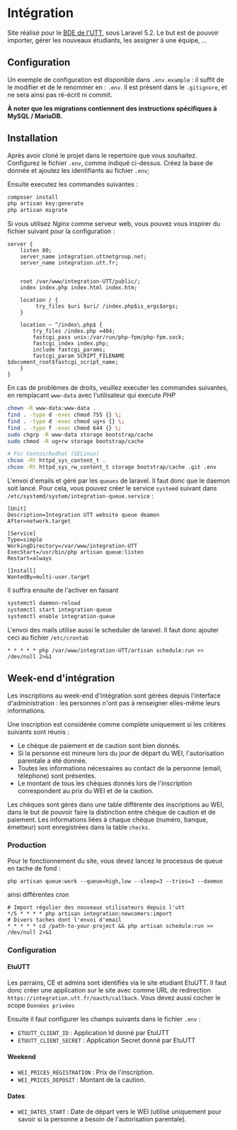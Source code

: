 # Intégration

Site réalisé pour le [BDE de l'UTT](http://bde.utt.fr), sous Laravel 5.2. Le but est de pouvoir importer, gérer les nouveaux étudiants, les assigner à une équipe, ...

## Configuration

Un exemple de configuration est disponible dans `.env.example` : il suffit de le modifier et de le renommer en : `.env`.
Il est présent dans le `.gitignore`, et ne sera ainsi pas ré-écrit ni commit.

**À noter que les migrations contiennent des instructions spécifiques à MySQL / MariaDB.**

## Installation

Après avoir cloné le projet dans le repertoire que vous souhaitez.
Configurez le fichier `.env`, comme indiqué ci-dessus.
Créez la base de donnée et ajoutez les identifiants au fichier `.env`;

Ensuite executez les commandes suivantes :

```bash
composer install
php artisan key:generate
php artisan migrate
```

Si vous utilisez *Nginx* comme serveur web, vous pouvez vous inspirer du fichier
suivant pour la configuration :

```
server {
    listen 80;
    server_name integration.uttnetgroup.net;
    server_name integration.utt.fr;


    root /var/www/integration-UTT/public/;
    index index.php index.html index.htm;

    location / {
         try_files $uri $uri/ /index.php$is_args$args;
    }

    location ~ ^/index\.php$ {
        try_files /index.php =404;
        fastcgi_pass unix:/var/run/php-fpm/php-fpm.sock;
        fastcgi_index index.php;
        include fastcgi_params;
        fastcgi_param SCRIPT_FILENAME $document_root$fastcgi_script_name;
    }
}
```


En cas de problèmes de droits, veuillez executer les commandes suivantes, en remplacant `www-data` avec l'utilisateur qui execute *PHP*

```bash
chown -R www-data:www-data .
find . -type d -exec chmod 755 {} \;
find . -type d -exec chmod ug+s {} \;
find . -type f -exec chmod 644 {} \;
sudo chgrp -R www-data storage bootstrap/cache
sudo chmod -R ug+rw storage bootstrap/cache

# For Centos/Redhat (SELinux)
chcon -Rt httpd_sys_content_t .
chcon -Rt httpd_sys_rw_content_t storage bootstrap/cache .git .env
```

L'envoi d'emails et géré par les `queues` de laravel. Il faut donc que le daemon soit lancé. Pour cela, vous pouvez créer le service `systemd` suivant dans `/etc/systemd/system/integration-queue.service` :

```
[Unit]
Description=Integration UTT website queue deamon
After=network.target

[Service]
Type=simple
WorkingDirectory=/var/www/integration-UTT
ExecStart=/usr/bin/php artisan queue:listen
Restart=always

[Install]
WantedBy=multi-user.target

```

Il suffira ensuite de l'activer en faisant
```bash
systemctl daemon-reload
systemctl start integration-queue
systemctl enable integration-queue
```

L'envoi des mails utilise aussi le scheduler de laravel. Il faut donc ajouter ceci au fichier `/etc/crontab`
```
* * * * * php /var/www/integration-UTT/artisan schedule:run >> /dev/null 2>&1
```

## Week-end d'intégration

Les inscriptions au week-end d'intégration sont gérées depuis l'interface d'administration :
les personnes n'ont pas à renseigner elles-même leurs informations.

Une inscription est considérée comme complète uniquement si les critères suivants sont réunis :
* Le chèque de paiement et de caution sont bien donnés.
* Si la personne est mineure lors du jour de départ du WEI, l'autorisation
parentale a été donnée.
* Toutes les informations nécessaires au contact de la personne (email, téléphone)
sont présentes.
* Le montant de tous les chèques donnés lors de l'inscription correspondent au
prix du WEI et de la caution.

Les chèques sont gérés dans une table différente des inscriptions au WEI, dans
le but de pouvoir faire la distinction entre chèque de caution et de paiement.
Les informations liées à chaque chèque (numéro, banque, émetteur) sont enregistrées
dans la table `checks`.

### Production
Pour le fonctionnement du site, vous devez lancez le processus de queue en tache de fond :
```
php artisan queue:work --queue=high,low --sleep=3 --tries=3 --daemon
```
ainsi différentes cron
```
# Import régulier des nouveaux utilisateurs depuis l'utt
*/5 * * * * php artisan integration:newcomers:import
# Divers taches dont l'envoi d'email
* * * * * cd /path-to-your-project && php artisan schedule:run >> /dev/null 2>&1
```

### Configuration

#### EtuUTT

Les parrains, CE et admins sont identifiés via le site etudiant EtuUTT. Il faut
donc créer une application sur le site avec comme URL de redirection `https://integration.utt.fr/oauth/callback`.
Vous devez aussi cocher le scope `Données privées`

Ensuite il faut configurer les champs suivants dans le fichier `.env` :

* `ETUUTT_CLIENT_ID` : Application Id donné par EtuUTT
* `ETUUTT_CLIENT_SECRET` : Application Secret donné par EtuUTT

#### Weekend
* `WEI_PRICES_REGISTRATION` : Prix de l'inscription.
* `WEI_PRICES_DEPOSIT` : Montant de la caution.

#### Dates
* `WEI_DATES_START` : Date de départ vers le WEI (utilisé uniquement pour savoir
si la personne a besoin de l'autorisation parentale).
